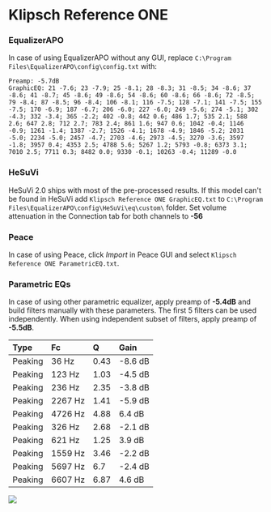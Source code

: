 # Klipsch Reference ONE

### EqualizerAPO
In case of using EqualizerAPO without any GUI, replace `C:\Program Files\EqualizerAPO\config\config.txt`
with:
```
Preamp: -5.7dB
GraphicEQ: 21 -7.6; 23 -7.9; 25 -8.1; 28 -8.3; 31 -8.5; 34 -8.6; 37 -8.6; 41 -8.7; 45 -8.6; 49 -8.6; 54 -8.6; 60 -8.6; 66 -8.6; 72 -8.5; 79 -8.4; 87 -8.5; 96 -8.4; 106 -8.1; 116 -7.5; 128 -7.1; 141 -7.5; 155 -7.5; 170 -6.9; 187 -6.7; 206 -6.0; 227 -6.0; 249 -5.6; 274 -5.1; 302 -4.3; 332 -3.4; 365 -2.2; 402 -0.8; 442 0.6; 486 1.7; 535 2.1; 588 2.6; 647 2.8; 712 2.7; 783 2.4; 861 1.6; 947 0.6; 1042 -0.4; 1146 -0.9; 1261 -1.4; 1387 -2.7; 1526 -4.1; 1678 -4.9; 1846 -5.2; 2031 -5.0; 2234 -5.0; 2457 -4.7; 2703 -4.6; 2973 -4.5; 3270 -3.6; 3597 -1.8; 3957 0.4; 4353 2.5; 4788 5.6; 5267 1.2; 5793 -0.8; 6373 3.1; 7010 2.5; 7711 0.3; 8482 0.0; 9330 -0.1; 10263 -0.4; 11289 -0.0
```

### HeSuVi
HeSuVi 2.0 ships with most of the pre-processed results. If this model can't be found in HeSuVi add
`Klipsch Reference ONE GraphicEQ.txt` to `C:\Program Files\EqualizerAPO\config\HeSuVi\eq\custom\` folder.
Set volume attenuation in the Connection tab for both channels to **-56**

### Peace
In case of using Peace, click *Import* in Peace GUI and select `Klipsch Reference ONE ParametricEQ.txt`.

### Parametric EQs
In case of using other parametric equalizer, apply preamp of **-5.4dB** and build filters manually
with these parameters. The first 5 filters can be used independently.
When using independent subset of filters, apply preamp of **-5.5dB**.

| Type    | Fc      |    Q | Gain    |
|:--------|:--------|:-----|:--------|
| Peaking | 36 Hz   | 0.43 | -8.6 dB |
| Peaking | 123 Hz  | 1.03 | -4.5 dB |
| Peaking | 236 Hz  | 2.35 | -3.8 dB |
| Peaking | 2267 Hz | 1.41 | -5.9 dB |
| Peaking | 4726 Hz | 4.88 | 6.4 dB  |
| Peaking | 326 Hz  | 2.68 | -2.1 dB |
| Peaking | 621 Hz  | 1.25 | 3.9 dB  |
| Peaking | 1559 Hz | 3.46 | -2.2 dB |
| Peaking | 5697 Hz | 6.7  | -2.4 dB |
| Peaking | 6607 Hz | 6.87 | 4.6 dB  |

![](https://raw.githubusercontent.com/jaakkopasanen/AutoEq/master/results/headphonecom/sbaf-serious/Klipsch%20Reference%20ONE/Klipsch%20Reference%20ONE.png)